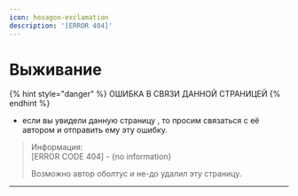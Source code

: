 ```yaml
---
icon: hexagon-exclamation
description: '[ERROR 404]'
---
```


# Выживание



{% hint style="danger" %}
ОШИБКА В СВЯЗИ ДАННОЙ СТРАНИЦЕЙ
{% endhint %}

* если вы увидели данную страницу , то просим связаться с её автором и отправить ему эту ошибку.

> Информация:\
> \[ERROR CODE 404] - {no information}
>
> Возможно автор оболтус и не-до удалил эту страницу.

***
